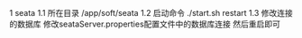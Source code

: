 1 seata
1.1 所在目录 /app/soft/seata
1.2 启动命令 ./start.sh restart
1.3 修改连接的数据库 修改seataServer.properties配置文件中的数据库连接 然后重启即可